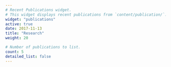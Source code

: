 ```yaml
---
# Recent Publications widget.
# This widget displays recent publications from `content/publication/`.
widget: "publications"
active: true
date: 2017-11-13
title: "Research"
weight: 20

# Number of publications to list.
count: 5
detailed_list: false
---
```

